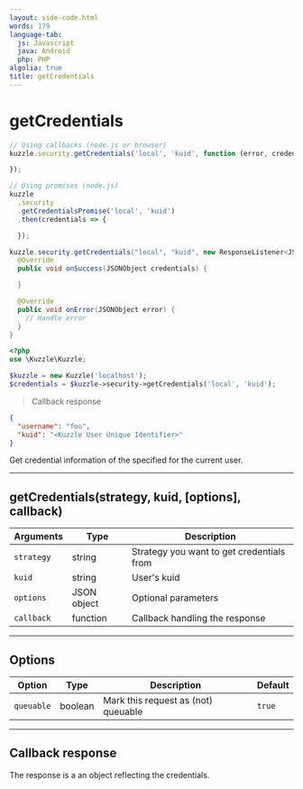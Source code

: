 ```yaml
---
layout: side-code.html
words: 179
language-tab:
  js: Javascript
  java: Android
  php: PHP
algolia: true
title: getCredentials
---
```


# getCredentials

```js
// Using callbacks (node.js or browser)
kuzzle.security.getCredentials('local', 'kuid', function (error, credentials) {

});

// Using promises (node.js)
kuzzle
  .security
  .getCredentialsPromise('local', 'kuid')
  .then(credentials => {

  });
```

```java
kuzzle.security.getCredentials("local", "kuid", new ResponseListener<JSONObject>() {
  @Override
  public void onSuccess(JSONObject credentials) {

  }

  @Override
  public void onError(JSONObject error) {
    // Handle error
  }
}
```

```php
<?php
use \Kuzzle\Kuzzle;

$kuzzle = new Kuzzle('localhost');
$credentials = $kuzzle->security->getCredentials('local', 'kuid');
```

> Callback response

```json
{
  "username": "foo", 
  "kuid": "<Kuzzle User Unique Identifier>"
}
```

Get credential information of the specified <strategy> for the current user. 

---

## getCredentials(strategy, kuid, [options], callback)

| Arguments | Type | Description
|-----------|------|------------
| `strategy` | string | Strategy you want to get credentials from
| `kuid` | string | User's kuid
| `options` | JSON object | Optional parameters
| `callback`| function | Callback handling the response

---

## Options

| Option | Type | Description | Default
|--------|------|-------------|---------
| `queuable` | boolean | Mark this request as (not) queuable | `true`

---

## Callback response

The response is a an object reflecting the credentials.
